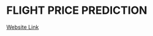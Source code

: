 # FLIGHT PRICE PREDICTION
<a href="https://flight-price-prediction-lns9777.streamlit.app/">Website Link</a>

